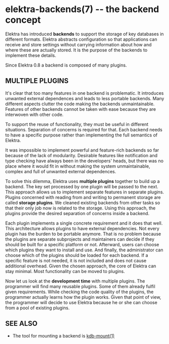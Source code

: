 # elektra-backends(7) -- the backend concept

Elektra has introduced **backends** to support the storage of
key databases in different formats.
Elektra abstracts configuration so that applications can receive
and store settings without carrying information
about how and where these are actually stored.
It is the purpose of the backends to implement these details.

Since Elektra 0.8 a backend is composed of many plugins.

## MULTIPLE PLUGINS

It's clear that too many features in one backend is
problematic. It introduces unwanted external dependences and leads to
less portable backends. Many different aspects clutter the code making
the backends unmaintainable. Features of other backends cannot be taken
with ease because they are interwoven with other code.

To support the reuse of functionality, they must be useful in different
situations. Separation of concerns is required for that. Each backend
needs to have a specific purpose rather than implementing the full
semantics of Elektra.

It was impossible to implement powerful and feature-rich backends so far
because of the lack of modularity. Desirable features like notification
and type checking have always been in the developers' heads, but there was
no place where it would fit in without making the system unmaintainable,
complex and full of unwanted external dependences.

To solve this dilemma, Elektra uses **multiple plugins** together to
build up a backend. The key set processed by one plugin will be passed
to the next. This approach allows us to implement separate features
in separate plugins. Plugins concerned with reading from and writing to
permanent storage are called **storage plugins**.
We cleaned existing backends from other tasks so that their only job
now is related to the storage. Using this approach, the plugins provide
the desired separation of concerns inside a backend.

Each plugin implements a single concrete requirement and it does that
well. This architecture allows plugins to have external
dependencies. Not every plugin has the burden to be portable anymore.
That is no problem because the plugins are separate subprojects and
maintainers can decide if they should be built for a specific platform
or not. Afterward, users can choose which plugins they want to install
and use. And finally, the administrator can choose which of the plugins
should be loaded for each backend. If a specific feature is not needed,
it is not included and does not cause additional overhead. Given the
chosen approach, the core of Elektra can stay minimal.
Most functionality can be moved to plugins.

Now let us look at the **development time** with multiple plugins. The
programmer will find many reusable plugins. Some of them already fulfil
given requirements. While checking the code quality of the plugins,
the programmer actually learns how the plugin works. Given that point
of view, the programmer will decide to use Elektra because he or she
can choose from a pool of existing plugins.

## SEE ALSO

- The tool for mounting a backend is [kdb-mount(1)](kdb-mount.md)
